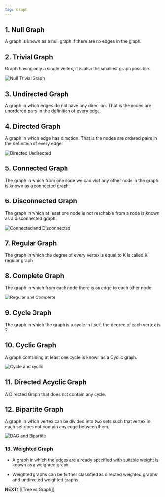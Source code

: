 ```yaml
---
tag: Graph
---
```

## 1. Null Graph

A graph is known as a null graph if there are no edges in the graph.

## 2. Trivial Graph

Graph having only a single vertex, it is also the smallest graph possible.

![Null Trivial Graph](media/null_graph_trivial.jpg)

## 3. Undirected Graph

A graph in which edges do not have any direction. That is the nodes are unordered pairs in the definition of every edge.

## 4. Directed Graph

A graph in which edge has direction. That is the nodes are ordered pairs in the definition of every edge.

![Directed Undirected](media/directed.jpg)

## 5. Connected Graph

The graph in which from one node we can visit any other node in the graph is known as a connected graph.

## 6. Disconnected Graph

The graph in which at least one node is not reachable from a node is known as a disconnected graph.

![Connected and Disconnected](media/connected1.jpg)

## 7. Regular Graph

The graph in which the degree of every vertex is equal to K is called K regular graph.

## 8. Complete Graph

The graph in which from each node there is an edge to each other node.

![Regular and Complete](media/regular.jpg)

## 9. Cycle Graph

The graph in which the graph is a cycle in itself, the degree of each vertex is 2.

## 10. Cyclic Graph

A graph containing at least one cycle is known as a Cyclic graph.

![Cycle and cyclic](media/cyclic.jpg)

## 11. Directed Acyclic Graph

A Directed Graph that does not contain any cycle.

## 12. Bipartite Graph

A graph in which vertex can be divided into two sets such that vertex in each set does not contain any edge between them.

![DAG and Bipartite](media/bipartite1.jpg)

### 13. Weighted Graph

- A graph in which the edges are already specified with suitable weight is known as a weighted graph.

- Weighted graphs can be further classified as directed weighted graphs and undirected weighted graphs.

**NEXT:** [[Tree vs Graph]]

